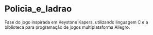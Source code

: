 # Policia_e_ladrao
Fase do jogo inspirada em Keystone Kapers,  utilizando linguagem C e a biblioteca para programação de jogos multiplataforma  Allegro.

